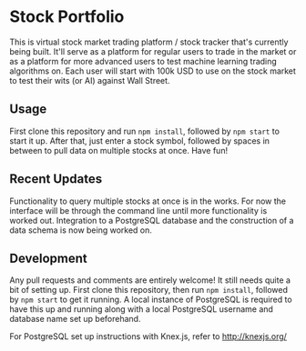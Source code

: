 # Stock Portfolio

This is virtual stock market trading platform / stock tracker that's currently being built. It'll serve as a platform for regular users to trade in the market or as a platform for more advanced users to test machine learning trading algorithms on. Each user will start with 100k USD to use on the stock market to test their wits (or AI) against Wall Street. 

## Usage

First clone this repository and run `npm install`, followed by `npm start` to start it up. After that, just enter a stock symbol, followed by spaces in between to pull data on multiple stocks at once. Have fun!

## Recent Updates

Functionality to query multiple stocks at once is in the works. For now the interface will be through the command line until more functionality is worked out. Integration to a PostgreSQL database and the construction of a data schema is now being worked on.

## Development

Any pull requests and comments are entirely welcome! It still needs quite a bit of setting up. First clone this repository, then run `npm install`, followed by `npm start` to get it running. A local instance of PostgreSQL is required to have this up and running along with a local PostgreSQL username and database name set up beforehand.

For PostgreSQL set up instructions with Knex.js, refer to http://knexjs.org/